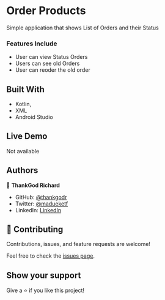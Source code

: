 # Order Products
Simple application that shows List of Orders and their Status

### Features Include
- User can view Status Orders
- Users can see old Orders
- User can reoder the old order

## Built With

- Kotlin, 
- XML
- Android Studio

## Live Demo

Not available

## Authors

👤 **ThankGod Richard**

- GitHub: [@thankgodr](https://github.com/thankgodr)
- Twitter: [@madueketf](https://twitter.com/madueketf)
- LinkedIn: [LinkedIn](https://linkedin.com/in/thankgodr)

## 🤝 Contributing

Contributions, issues, and feature requests are welcome!

Feel free to check the [issues page](../../issues/).

## Show your support

Give a ⭐️ if you like this project!
